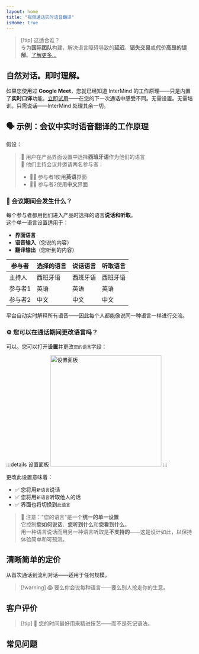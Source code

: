 ```yaml
---
layout: home
title: "视频通话实时语音翻译"
isHome: true
---
```


<!-- title: "由同声传译驱动的视频通话" -->
<!-- text="视频通话中的实时语音翻译——**无**延迟，**无**错失交易，**无**语言障碍。" -->

<HeroSection
  title="用**任何**语言会面"
  :typingSpeed="5"
  text="**视频通话**中的实时语音翻译——快速、清晰、无界限的沟通。">

  <NavButton buttonLabel="工作原理" buttonClass="brand" to="#HowItWorks" />
  <AuthButton text="开始使用" buttonClass="alt" eventName="im_try_it_attempt"/>
</HeroSection>

<span id="1"></span>
<FeatureBlock :card="{
  title: '翻译 ≠ 理解。这就是下一步。',
  details: '无论使用何种语言，您的声音都能被听到——并被理解——就像您们说着同一种语言一样。',
    items: [
      '✧ 自然地，[实时](./product/overview/how-it-works)进行，无需字幕或延迟。',
      '✧ AI驱动的口译捕捉语调、意图和行业专业术语。',
    ],
  link: './product/overview/what-is-intermind',
  src: {
    light: '/media-kit/animals-cartoon-3-2.png',
    dark: '/1d.png',
  },
  inversion: false
}" />

<span id="2"></span>
<FeatureBlock :card="{
    title: '会议中的智慧大脑',
    details: 'InterMind将每次多语言通话转化为清晰、可搜索的知识。',
    items: [
      '✧ **询问任何问题**——AI在**您的所有会议中**找到答案。',
      '✧ 自动提取任务、负责人和截止日期。',
      '✧ 即时用任何语言总结要点。',
    ],
    link: './product/overview/how-it-works#🧩-deep-memory-deep-understanding',
    src: {
      light: '/2l.png',
      dark: '/2d.png',
    },
    inversion: true
  }" />

<span id="3"></span>
<FeatureBlock :card="{
    title: '为严肃会议而生——不仅仅是聊天',
    details: 'InterMind是一个[专业级视频会议平台](./product/overview/video-meeting-platform)，而不是轻量级插件或附加组件。',
    items: [
      '✧ 1080p分辨率、智能降噪、日程安排、会议管理、屏幕共享、录制、字幕、参与者聊天和日历集成——全部内置，**即开即用**。',
    ],
    link: './product/overview/video-meeting-platform',
    src: {
      light: '/3l.mp4',
      dark: '/3d.mp4',
    },
    inversion: false
  }" />

<span id="4"></span>
<FeatureBlock
  :card="{
    title: '重要场合的隐私保护',
    details:
      'InterMind专为信任至关重要的对话而构建——隐私和控制最为重要的场合。',
    items: [
      '✧ [隐私区域](./product/overview/privacy-architecture)——欧盟、美国、东南亚',
      '✧ **零数据训练**。无第三方访问。'
    ],
    link: './product/overview/privacy-architecture',
    src: {
      light: '/4l.png',
      dark: '/4d.png',
    },
    inversion: true
  }"
/>

> [!tip] 这适合谁？  
> 专为**国际团队**构建，解决语言障碍导致的**延迟**、**错失交易**或**代价高昂的误解**。[了解更多...](./product/overview/markets)

<span id="HowItWorks"></span>

## 自然对话。即时理解。

如果您使用过 **Google Meet**，您就已经知道 InterMind 的工作原理——只是内置了**实时口译**功能。[立即试用](#Pricing)——在您的下一次通话中感受不同。无需设置。无需培训。只需说话——InterMind 处理其余一切。

<FeatureCards :features="[
  {
    title: '**免费注册**',
    details: '几秒钟即可开始——无需信用卡。',
    icon: {
      light: '/signUp.png',
      dark: '/signUp.png',
    }
  },
  {
    title: '**开始会议**',
    details: '创建会议或在日历中安排。无需下载或安装。',
    icon: {
      light: '/start.png',
      dark: '/start.png',
    }
  },
  {
    title: '**邀请您的客人**',
    details: '分享链接——您的客人只需点击即可加入。无需语言设置。',
    link: '/uae-business/company-registration/accounting-legal',
    icon: {
      light: '/invite.png',
      dark: '/invite.png',
    }
  },
  {
    title: '**说您的语言**',
    items: [
      '每个人都用母语交谈', 
      '每个人都能即时听到对方的口译'
    ],
    icon: {
      light: '/meeting.png',
      dark: '/meeting.png',
    }
  },
]" />

<span id="Example"></span>

## 🗣️ 示例：会议中实时语音翻译的工作原理

假设：

> 🔹 用户在产品界面设置中选择**西班牙语**作为他们的语言  
> 🔹 他们主持会议并邀请两名参与者：
>
> - 🧑‍💼 参与者1使用**英语**界面
> - 👩‍💻 参与者2使用**中文**界面

### 🔄 会议期间会发生什么？

每个参与者都用他们进入产品时选择的语言**说话和听取**。  
这个单一语言设置适用于：

- **界面语言**
- **语音输入**（您说的内容）
- **翻译输出**（您听到的内容）

| 参与者    | 选择的语言 | 说话语言 | 听取语言 |
| --------- | ---------- | -------- | -------- |
| 主持人    | 西班牙语   | 西班牙语 | 西班牙语 |
| 参与者1   | 英语       | 英语     | 英语     |
| 参与者2   | 中文       | 中文     | 中文     |

平台自动实时解释所有语音——因此每个人都能像说同一种语言一样进行交流。

### ⚙️ 您可以在通话期间更改语言吗？

可以。您可以打开**设置**并更改`您的语言`字段：

:::details 设置面板
<img src="/settings.png" alt="设置面板" width="300px" />
:::

更改此设置意味着：

- ✅ 您将用`新语言`说话
- ✅ 您将用`新语言`听取他人的话
- ✅ 界面也将切换到`此语言`

> 📌 注意："您的语言"是一个**统一的单一设置**  
> 它控制**您如何说话**、**您听到什么**和**您看到什么**。  
> 用一种语言说话而用另一种语言听取是**不支持的**——这是设计如此，以保持体验简单和可预测。

<span id="Pricing"></span>

## 清晰简单的定价

从首次通话到流利对话——适用于任何规模。

<PricingPlans :plans="[
  {
    title: '**基础版** &nbsp 1 用户',
    price: '**免费**',
    details: '无需信用卡',
    items: [
      '**25** 次会议',
      '**100** 人视频会议 [💬](#3)',
      '每用户 **30** GB 共享存储',
      '搜索所有会议记录 [💬](#2)',
      '同声传译 [💬](#1)',
    ],
  },
  {
    title: '**专业版**  &nbsp 1-99 用户',
    price: '**$20** /月/用户，按年计费',
    details: '或按月计费 $25',
    items: [
      '**无限** 会议',
      '**150** 人视频会议 [💬](#3)',
      '每用户 **2** TB 共享存储',
      '搜索所有会议记录 [💬](#2)',
      '同声传译 [💬](#1)',
    ],
  },
  {
    title: '**企业版** &nbsp 100+ 用户',
    price: '**定制定价**',
    details: '专为隐私而构建',
    items: [
      '**无限** 会议',
      '**500** 人视频会议 [💬](#3)',
      '每用户 **5** TB 共享存储',
      '搜索所有会议记录 [💬](#2)',
      '同声传译 [💬](#1)',
      '**隐私区域** [💬](#4)',
    ],
  }
]">
<AuthButton text="免费试用" buttonClass="brand" eventName="im_try_it_attempt"/>
<AuthButton text="立即购买" buttonClass="alt" mode="checkout" eventName="im_buy_now_attempt"/>
<ContactFormModalNav buttonText="联系我们的团队" buttonClass="alt"/>
</PricingPlans>

> [!warning] 😱 要么你会说每种语言——要么别人抢走你的生意。

<span id="Testimonials"></span>

## 客户评价

<AutoScrollTestimonials testimonialsUrl="/testimonials.json"/>

> [!tip] 🥇 您的时间最好用来精进技艺——而不是死记语法。

<span id="FAQ"></span>

## 常见问题

<AccordionGroup :items="
[
  {
    q: 'InterMind支持哪些语言的口译服务？',
    a: 'InterMind支持以下19种语言的**实时口译**：<br><br>- العربية (ar) – 阿拉伯语<br>- Čeština (cs) – 捷克语<br>- Deutsch (de) – 德语<br>- English (en) – 英语<br>- Español (es) – 西班牙语<br>- Français (fr) – 法语<br>- हिन्दी (hi) – 印地语<br>- Magyar (hu) – 匈牙利语<br>- Italiano (it) – 意大利语<br>- 日本語 (ja) – 日语<br>- 한국어 (ko) – 韩语<br>- Nederlands (nl) – 荷兰语<br>- Polski (pl) – 波兰语<br>- Português (pt) – 葡萄牙语<br>- Русский (ru) – 俄语<br>- Türkçe (tr) – 土耳其语<br>- 中文 (zh) – 中文<br>- עברית (he) – 希伯来语<br>- ไทย (th) – 泰语<br><br>我们正在不断扩展这个列表——每次主要版本更新都会添加新语言。'
  },
  {
    q: '什么是许可用户和参与者？',
    a: '*许可用户*拥有免费或付费会议许可证，可以在其计划限制内安排会议。*参与者*是受邀者——他们**无需账户或许可证**即可加入，可以从任何设备**免费**连接。'
  },
  {
    q: '一个InterMind许可证可以供多少人使用？',
    a: '每个*许可用户*可以主持**无限次会议**。如果多个团队成员需要同时主持会议，每人都需要自己的许可证。'
  },
  {
    q: '会议的最长持续时间是多少？',
    a: '所有计划的会议都可以持续长达**24小时**。'
  },
  {
    q: '我可以主持的会议数量有限制吗？',
    a: '*免费基础*计划包含**25次免费会议**。*专业版*和*商业版*计划提供无限次会议，支持更多参与者和控制功能。'
  },
  {
    q: 'InterMind如何确保数据隐私和安全？',
    a: 'InterMind**从设计上保护隐私**。所有数据都在您选择的**隐私区域**内处理和存储——_欧盟_、_美国_或_亚洲_。我们遵守[**GDPR**](https://gdpr.eu)、[**CCPA**](https://oag.ca.gov/privacy/ccpa)和阿联酋PDPL，**绝不使用您的内容**进行训练或第三方访问。高级[隐私区域控制](./product/overview/privacy-architecture)在**商业版**计划中提供。'
  },
  {
    q: '我可以在购买计划前试用InterMind吗？',
    a: '当然可以。*免费基础*计划让您完全访问核心功能，包含**25次免费会议**——包括**同声传译**和**会议搜索**。无需信用卡。随时升级。'
  },
  {
    q: '如果我需要帮助或支持怎么办？',
    a: '可通过我们的[帮助中心](./resources/help)获得支持。*商业版*用户享有**优先支持**，配有专门联系人。'
  },
  {
    q: '如何管理我的订阅（升级、降级或取消）？',
    a: '您可以随时通过**账户设置**更改计划。更改**立即生效**。对于取消，*月度计划*在计费周期结束时取消。*年度计划*可以取消并获得**按比例退款**。'
  },
  {
    q: 'InterMind支持哪些语言的口译服务？',
    a: '我们支持**100多种语言**的实时口译。语言列表持续增长——请查看我们的网站获取更新。'
  },
  {
    q: '我可以使用InterMind进行网络研讨会或大型活动吗？',
    a: '可以。*专业版*和*商业版*计划非常适合**大型会议和网络研讨会**——*商业版*支持多达**500名参与者**。'
  },
]
"/>

<HomeFooter :columns="[
  {
    title: '产品',
    links: [
      { text: '概述', link: './product/overview/what-is-intermind' },
      { text: '入门指南', link: './product/guide/getting-started' },
      { text: '用户评价', link: '#testimonials' },
      { text: '定价', link: '#Pricing' },
    ]
  },
  {
    title: '支持',
    links: [
      { text: '获取支持', link: './resources/help' },
      { text: '常见问题', link: '#FAQ' },
      { text: '服务状态', link: 'https://status.mind.com/' },
      { text: '隐私政策', link: './resources/company/Privacy-Policy' },
      { text: 'AI法律指南', link: './resources/company/Legal-Regulations-for-AI-Services' },
      // { text: 'Privacy Settings', link: '#' },
    ]
  },
  {
    title: '资源',
    links: [
      // { text: 'Blog', link: './blog' },
      { text: '品牌资产', link: './resources/media-kit' },
      { text: 'AI API / LLM文档', link: 'https://mind.com/llms-full.txt' },
    ]
  },
  {
    title: '公司',
    links: [
      { text: '关于我们', link: './resources/company/about' },
      { text: '团队', link: './resources/company/team' },
      // { text: 'Careers', link: './resources/company/careers' },
      { text: '联系方式', link: './resources/company/contacts' }
    ]
  },
]" />